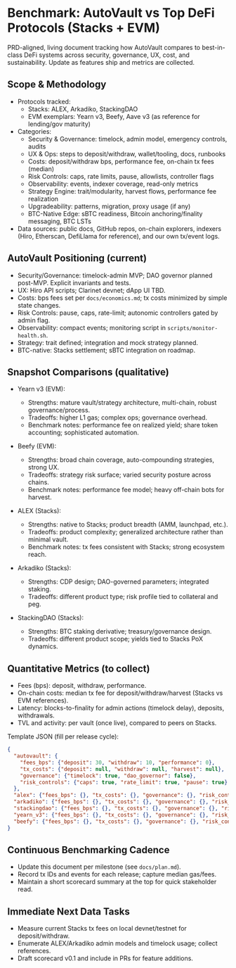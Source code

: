 # Benchmark: AutoVault vs Top DeFi Protocols (Stacks + EVM)

PRD-aligned, living document tracking how AutoVault compares to best-in-class DeFi systems across security, governance, UX, cost, and sustainability. Update as features ship and metrics are collected.

## Scope & Methodology

- Protocols tracked:
  - Stacks: ALEX, Arkadiko, StackingDAO
  - EVM exemplars: Yearn v3, Beefy, Aave v3 (as reference for lending/gov maturity)
- Categories:
  - Security & Governance: timelock, admin model, emergency controls, audits
  - UX & Ops: steps to deposit/withdraw, wallet/tooling, docs, runbooks
  - Costs: deposit/withdraw bps, performance fee, on-chain tx fees (median)
  - Risk Controls: caps, rate limits, pause, allowlists, controller flags
  - Observability: events, indexer coverage, read-only metrics
  - Strategy Engine: trait/modularity, harvest flows, performance fee realization
  - Upgradeability: patterns, migration, proxy usage (if any)
  - BTC-Native Edge: sBTC readiness, Bitcoin anchoring/finality messaging, BTC LSTs
- Data sources: public docs, GitHub repos, on-chain explorers, indexers (Hiro, Etherscan, DefiLlama for reference), and our own tx/event logs.

## AutoVault Positioning (current)

- Security/Governance: timelock-admin MVP; DAO governor planned post-MVP. Explicit invariants and tests.
- UX: Hiro API scripts; Clarinet devnet; dApp UI TBD.
- Costs: bps fees set per `docs/economics.md`; tx costs minimized by simple state changes.
- Risk Controls: pause, caps, rate-limit; autonomic controllers gated by admin flag.
- Observability: compact events; monitoring script in `scripts/monitor-health.sh`.
- Strategy: trait defined; integration and mock strategy planned.
- BTC-native: Stacks settlement; sBTC integration on roadmap.

## Snapshot Comparisons (qualitative)

- Yearn v3 (EVM):
  - Strengths: mature vault/strategy architecture, multi-chain, robust governance/process.
  - Tradeoffs: higher L1 gas; complex ops; governance overhead.
  - Benchmark notes: performance fee on realized yield; share token accounting; sophisticated automation.

- Beefy (EVM):
  - Strengths: broad chain coverage, auto-compounding strategies, strong UX.
  - Tradeoffs: strategy risk surface; varied security posture across chains.
  - Benchmark notes: performance fee model; heavy off-chain bots for harvest.

- ALEX (Stacks):
  - Strengths: native to Stacks; product breadth (AMM, launchpad, etc.).
  - Tradeoffs: product complexity; generalized architecture rather than minimal vault.
  - Benchmark notes: tx fees consistent with Stacks; strong ecosystem reach.

- Arkadiko (Stacks):
  - Strengths: CDP design; DAO-governed parameters; integrated staking.
  - Tradeoffs: different product type; risk profile tied to collateral and peg.

- StackingDAO (Stacks):
  - Strengths: BTC staking derivative; treasury/governance design.
  - Tradeoffs: different product scope; yields tied to Stacks PoX dynamics.

## Quantitative Metrics (to collect)

- Fees (bps): deposit, withdraw, performance.
- On-chain costs: median tx fee for deposit/withdraw/harvest (Stacks vs EVM references).
- Latency: blocks-to-finality for admin actions (timelock delay), deposits, withdrawals.
- TVL and activity: per vault (once live), compared to peers on Stacks.

Template JSON (fill per release cycle):

```json
{
  "autovault": {
    "fees_bps": {"deposit": 30, "withdraw": 10, "performance": 0},
    "tx_costs": {"deposit": null, "withdraw": null, "harvest": null},
    "governance": {"timelock": true, "dao_governor": false},
    "risk_controls": {"caps": true, "rate_limit": true, "pause": true}
  },
  "alex": {"fees_bps": {}, "tx_costs": {}, "governance": {}, "risk_controls": {}},
  "arkadiko": {"fees_bps": {}, "tx_costs": {}, "governance": {}, "risk_controls": {}},
  "stackingdao": {"fees_bps": {}, "tx_costs": {}, "governance": {}, "risk_controls": {}},
  "yearn_v3": {"fees_bps": {}, "tx_costs": {}, "governance": {}, "risk_controls": {}},
  "beefy": {"fees_bps": {}, "tx_costs": {}, "governance": {}, "risk_controls": {}}
}
```

## Continuous Benchmarking Cadence

- Update this document per milestone (see `docs/plan.md`).
- Record tx IDs and events for each release; capture median gas/fees.
- Maintain a short scorecard summary at the top for quick stakeholder read.

## Immediate Next Data Tasks

- Measure current Stacks tx fees on local devnet/testnet for deposit/withdraw.
- Enumerate ALEX/Arkadiko admin models and timelock usage; collect references.
- Draft scorecard v0.1 and include in PRs for feature additions.
